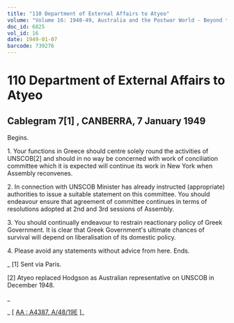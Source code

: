 ```yaml
---
title: "110 Department of External Affairs to Atyeo"
volume: "Volume 16: 1948-49, Australia and the Postwar World - Beyond the Region"
doc_id: 6825
vol_id: 16
date: 1949-01-07
barcode: 739276
---
```


# 110 Department of External Affairs to Atyeo

## Cablegram 7[1] , CANBERRA, 7 January 1949

Begins.

1\. Your functions in Greece should centre solely round the activities of UNSCOB[2] and should in no way be concerned with work of conciliation committee which it is expected will continue its work in New York when Assembly reconvenes.

2\. In connection with UNSCOB Minister has already instructed (appropriate) authorities to issue a suitable statement on this committee. You should endeavour ensure that agreement of committee continues in terms of resolutions adopted at 2nd and 3rd sessions of Assembly.

3\. You should continually endeavour to restrain reactionary policy of Greek Government. It is clear that Greek Government's ultimate chances of survival will depend on liberalisation of its domestic policy.

4\. Please avoid any statements without advice from here. Ends.

_ [1] Sent via Paris.

[2] Atyeo replaced Hodgson as Australian representative on UNSCOB in December 1948.

_

_ [ [AA : A4387, A/48/19E](http://www.naa.gov.au/cgi-bin/Search?O=I&Number=739276) ]_
